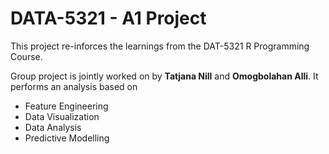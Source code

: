 # DATA-5321 - A1 Project
This project re-inforces the learnings from the DAT-5321 R Programming Course. 

Group project is jointly worked on by **Tatjana Nill** and **Omogbolahan Alli**. It performs an analysis based on 
- Feature Engineering
- Data Visualization
- Data Analysis
- Predictive Modelling
